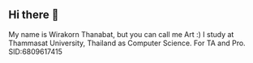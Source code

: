 ## Hi there 👋
My name is Wirakorn Thanabat, but you can call me Art :)
I study at Thammasat University, Thailand as Computer Science.
For TA and Pro.
    SID:6809617415
<!--
**nrokariw/nrokariw** is a ✨ _special_ ✨ repository because its `README.md` (this file) appears on your GitHub profile.

Here are some ideas to get you started:

- 🔭 I’m currently working on ...
- 🌱 I’m currently learning ...
- 👯 I’m looking to collaborate on ...
- 🤔 I’m looking for help with ...
- 💬 Ask me about ...
- 📫 How to reach me: ...
- 😄 Pronouns: ...
- ⚡ Fun fact: ...
-->
